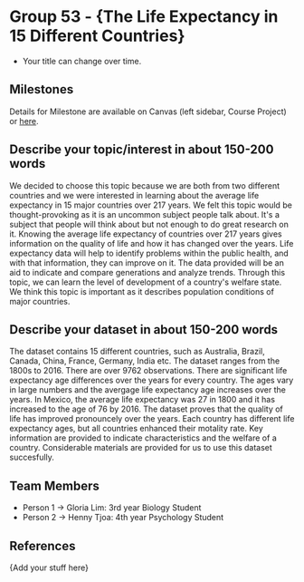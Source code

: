 # Group 53 - {The Life Expectancy in 15 Different Countries}

- Your title can change over time.

## Milestones

Details for Milestone are available on Canvas (left sidebar, Course Project) or [here](https://firas.moosvi.com/courses/data301/project/milestone01.html).

## Describe your topic/interest in about 150-200 words

We decided to choose this topic because we are both from two different countries and we were interested in learning about the average life expectancy in 15 major countries over 217 years. We felt this topic would be thought-provoking as it is an uncommon subject people talk about. It's a subject that people will think about but not enough to do great research on it. Knowing the average life expectancy of countries over 217 years gives information on the quality of life and how it has changed over the years. Life expectancy data will help to identify problems within the public health, and with that information, they can improve on it. The data provided will be an aid to indicate and compare generations and analyze trends. Through this topic, we can learn the level of development of a country's welfare state. We think this topic is important as it describes population conditions of major countries.

## Describe your dataset in about 150-200 words

The dataset contains 15 different countries, such as Australia, Brazil, Canada, China, France, Germany, India etc. The dataset ranges from the 1800s to 2016. There are over 9762 observations. There are significant life expectancy age differences over the years for every country. The ages vary in large numbers and the avergage life expectancy age increases over the years. In Mexico, the average life expectancy was 27 in 1800 and it has increased to the age of 76 by 2016. The dataset proves that the quality of life has improved pronouncely over the years. Each country has different life expectancy ages, but all countries enhanced their motality rate. Key information are provided to indicate characteristics and the welfare of a country. Considerable materials are provided for us to use this dataset succesfully.

## Team Members

- Person 1 -> Gloria Lim: 3rd year Biology Student
- Person 2 -> Henny Tjoa: 4th year Psychology Student

## References

{Add your stuff here}
